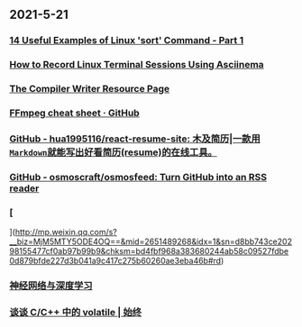 
## 2021-5-21

### [14 Useful Examples of Linux 'sort' Command - Part 1](https://www.tecmint.com/sort-command-linux/)

### [How to Record Linux Terminal Sessions Using Asciinema](https://www.linuxshelltips.com/asciinema-record-linux-terminal-session/)

### [The Compiler Writer Resource Page](https://c9x.me/compile/bib/)

### [FFmpeg cheat sheet · GitHub](https://gist.github.com/steven2358/ba153c642fe2bb1e47485962df07c730)

### [GitHub - hua1995116/react-resume-site: 木及简历|一款用 `Markdown`就能写出好看简历(resume)的在线工具。](https://github.com/hua1995116/react-resume-site)

### [GitHub - osmoscraft/osmosfeed: Turn GitHub into an RSS reader](https://github.com/osmoscraft/osmosfeed)

### [
](http://mp.weixin.qq.com/s?__biz=MjM5MTY5ODE4OQ==&mid=2651489268&idx=1&sn=d8bb743ce20298155477cf0ab97b99b9&chksm=bd4fbf968a383680244ab58c09527fdbe0d879bfde227d3b041a9c417c275b60260ae3eba46b#rd)

### [神经网络与深度学习](https://nndl.github.io/)

### [谈谈 C/C++ 中的 volatile | 始终](https://liam.page/2018/01/18/volatile-in-C-and-Cpp/index.html)